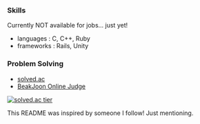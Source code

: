 
### Skills
Currently NOT available for jobs... just yet!
- languages : C, C++, Ruby
- frameworks : Rails, Unity

### Problem Solving
- [solved.ac](https://solved.ac/profile/heeboy007, "solved.ac")
- [BeakJoon Online Judge](https://www.acmicpc.net/user/heeboy007)

<p align="center">
  <a href="https://solved.ac/profile/heeboy007">
    
  ![solved.ac tier](http://mazassumnida.wtf/api/v2/generate_badge?boj=heeboy007)
    
  </a>
</p>

This README was inspired by someone I follow! Just mentioning.

<!--
**heeboy007/heeboy007** is a ✨ _special_ ✨ repository because its `README.md` (this file) appears on your GitHub profile.

Here are some ideas to get you started:

- 🔭 I’m currently working on ...
- 🌱 I’m currently learning ...
- 👯 I’m looking to collaborate on ...
- 🤔 I’m looking for help with ...
- 💬 Ask me about ...
- 📫 How to reach me: ...
- 😄 Pronouns: ...
- ⚡ Fun fact: ...
-->
